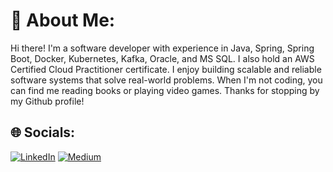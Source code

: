 # 💫 About Me:
Hi there! I'm a software developer with experience in Java, Spring, Spring Boot, Docker, Kubernetes, Kafka, Oracle, and MS SQL. I also hold an AWS Certified Cloud Practitioner certificate. I enjoy building scalable and reliable software systems that solve real-world problems. When I'm not coding, you can find me reading books or playing video games. Thanks for stopping by my Github profile!


## 🌐 Socials:
[![LinkedIn](https://img.shields.io/badge/LinkedIn-%230077B5.svg?logo=linkedin&logoColor=white)](https://linkedin.com/in/kaan-aydemir-ab2591101/) [![Medium](https://img.shields.io/badge/Medium-12100E?logo=medium&logoColor=white)](https://medium.com/@kaan.aydemir.iu) 


